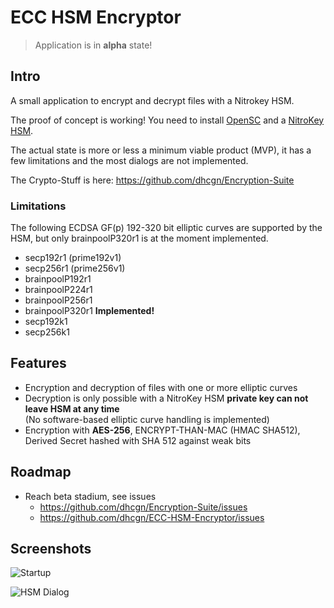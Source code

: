 # ECC HSM Encryptor

> Application is in **alpha** state!

## Intro

A small application to encrypt and decrypt files with a Nitrokey HSM.

The proof of concept is working! You need to install [OpenSC](https://github.com/OpenSC/OpenSC/wiki) and a [NitroKey HSM](https://shop.nitrokey.com/shop/product/nitrokey-hsm-7).

The actual state is more or less a minimum viable product (MVP), it has a few limitations and the most dialogs are not implemented.

The Crypto-Stuff is here: https://github.com/dhcgn/Encryption-Suite

### Limitations

The following ECDSA GF(p) 192-320 bit elliptic curves are supported by the HSM, but only brainpoolP320r1 is at the moment implemented.

- secp192r1 (prime192v1)
- secp256r1 (prime256v1)
- brainpoolP192r1
- brainpoolP224r1
- brainpoolP256r1
- brainpoolP320r1 **Implemented!**
- secp192k1
- secp256k1

## Features

- Encryption and decryption of files with one or more elliptic curves
- Decryption is only possible with a NitroKey HSM **private key can not leave HSM at any time**  
  (No software-based elliptic curve handling is implemented)
- Encryption with **AES-256**, ENCRYPT-THAN-MAC (HMAC SHA512), Derived Secret hashed with SHA 512 against weak bits

## Roadmap

- Reach beta stadium, see issues 
  - https://github.com/dhcgn/Encryption-Suite/issues
  - https://github.com/dhcgn/ECC-HSM-Encryptor/issues

## Screenshots

![Startup](http://i.imgur.com/uWXjb83.png)

![HSM Dialog](http://i.imgur.com/vvlWuLl.png)
